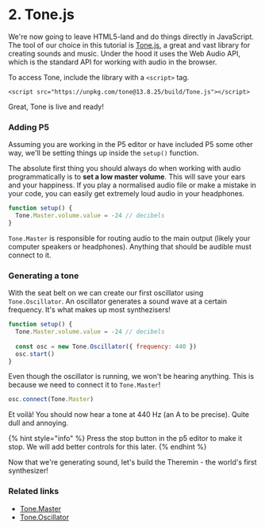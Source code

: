 # 2. Tone.js

We're now going to leave HTML5-land and do things directly in JavaScript. The tool of our choice in this tutorial is [Tone.js](https://tonejs.github.io), a great and vast library for creating sounds and music. Under the hood it uses the Web Audio API, which is the standard API for working with audio in the browser.

To access Tone, include the library with a `<script>` tag. 

```markup
<script src="https://unpkg.com/tone@13.8.25/build/Tone.js"></script>
```

Great, Tone is live and ready!

### Adding P5

Assuming you are working in the P5 editor or have included P5 some other way, we'll be setting things up inside the `setup()` function. 

The absolute first thing you should always do when working with audio programmatically is to **set a low master volume**. This will save your ears and your happiness. If you play a normalised audio file or make a mistake in your code, you can easily get extremely loud audio in your headphones. 

```javascript
function setup() {
  Tone.Master.volume.value = -24 // decibels
}
```

`Tone.Master` is responsible for routing audio to the main output \(likely your computer speakers or headphones\). Anything that should be audible must connect to it.

### Generating a tone

With the seat belt on we can create our first oscillator using `Tone.Oscillator`. An oscillator generates a sound wave at a certain frequency. It's what makes up most synthezisers!

```javascript
function setup() {
  Tone.Master.volume.value = -24 // decibels
  
  const osc = new Tone.Oscillator({ frequency: 440 })
  osc.start()
}
```

Even though the oscillator is running, we won't be hearing anything. This is because we need to connect it to `Tone.Master`!

```javascript
osc.connect(Tone.Master)
```

Et voilà! You should now hear a tone at 440 Hz \(an A to be precise\). Quite dull and annoying.

{% hint style="info" %}
Press the stop button in the p5 editor to make it stop. We will add better controls for this later.
{% endhint %}

Now that we're generating sound, let's build the Theremin - the world's first synthesizer!

### Related links

* [Tone.Master](https://tonejs.github.io/docs/13.8.25/Master)
* [Tone.Oscillator](https://tonejs.github.io/docs/13.8.25/Gain)

